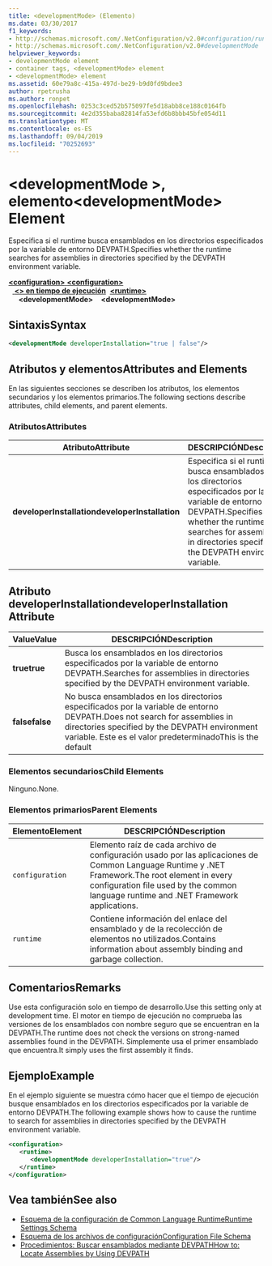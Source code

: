 ```yaml
---
title: <developmentMode> (Elemento)
ms.date: 03/30/2017
f1_keywords:
- http://schemas.microsoft.com/.NetConfiguration/v2.0#configuration/runtime/developmentMode
- http://schemas.microsoft.com/.NetConfiguration/v2.0#developmentMode
helpviewer_keywords:
- developmentMode element
- container tags, <developmentMode> element
- <developmentMode> element
ms.assetid: 60e79a8c-415a-497d-be29-b9d0fd9bdee3
author: rpetrusha
ms.author: ronpet
ms.openlocfilehash: 0253c3ced52b575097fe5d18abb8ce188c0164fb
ms.sourcegitcommit: 4e2d355baba82814fa53efd6b8bbb45bfe054d11
ms.translationtype: MT
ms.contentlocale: es-ES
ms.lasthandoff: 09/04/2019
ms.locfileid: "70252693"
---
```

# <a name="developmentmode-element"></a><span data-ttu-id="cc9a9-102">\<developmentMode >, elemento</span><span class="sxs-lookup"><span data-stu-id="cc9a9-102">\<developmentMode> Element</span></span>
<span data-ttu-id="cc9a9-103">Especifica si el runtime busca ensamblados en los directorios especificados por la variable de entorno DEVPATH.</span><span class="sxs-lookup"><span data-stu-id="cc9a9-103">Specifies whether the runtime searches for assemblies in directories specified by the DEVPATH environment variable.</span></span>  
  
<span data-ttu-id="cc9a9-104">[ **\<configuration>** ](../configuration-element.md)</span><span class="sxs-lookup"><span data-stu-id="cc9a9-104">[**\<configuration>**](../configuration-element.md)</span></span>\
<span data-ttu-id="cc9a9-105">&nbsp;&nbsp;[ **\<> en tiempo de ejecución**](runtime-element.md)</span><span class="sxs-lookup"><span data-stu-id="cc9a9-105">&nbsp;&nbsp;[**\<runtime>**](runtime-element.md)</span></span>\
<span data-ttu-id="cc9a9-106">&nbsp;&nbsp;&nbsp;&nbsp; **\<developmentMode>**</span><span class="sxs-lookup"><span data-stu-id="cc9a9-106">&nbsp;&nbsp;&nbsp;&nbsp;**\<developmentMode>**</span></span>  
  
## <a name="syntax"></a><span data-ttu-id="cc9a9-107">Sintaxis</span><span class="sxs-lookup"><span data-stu-id="cc9a9-107">Syntax</span></span>  
  
```xml  
<developmentMode developerInstallation="true | false"/>  
```  
  
## <a name="attributes-and-elements"></a><span data-ttu-id="cc9a9-108">Atributos y elementos</span><span class="sxs-lookup"><span data-stu-id="cc9a9-108">Attributes and Elements</span></span>  
 <span data-ttu-id="cc9a9-109">En las siguientes secciones se describen los atributos, los elementos secundarios y los elementos primarios.</span><span class="sxs-lookup"><span data-stu-id="cc9a9-109">The following sections describe attributes, child elements, and parent elements.</span></span>  
  
### <a name="attributes"></a><span data-ttu-id="cc9a9-110">Atributos</span><span class="sxs-lookup"><span data-stu-id="cc9a9-110">Attributes</span></span>  
  
|<span data-ttu-id="cc9a9-111">Atributo</span><span class="sxs-lookup"><span data-stu-id="cc9a9-111">Attribute</span></span>|<span data-ttu-id="cc9a9-112">DESCRIPCIÓN</span><span class="sxs-lookup"><span data-stu-id="cc9a9-112">Description</span></span>|  
|---------------|-----------------|  
|<span data-ttu-id="cc9a9-113">**developerInstallation**</span><span class="sxs-lookup"><span data-stu-id="cc9a9-113">**developerInstallation**</span></span>|<span data-ttu-id="cc9a9-114">Especifica si el runtime busca ensamblados en los directorios especificados por la variable de entorno DEVPATH.</span><span class="sxs-lookup"><span data-stu-id="cc9a9-114">Specifies whether the runtime searches for assemblies in directories specified by the DEVPATH environment variable.</span></span>|  
  
## <a name="developerinstallation-attribute"></a><span data-ttu-id="cc9a9-115">Atributo developerInstallation</span><span class="sxs-lookup"><span data-stu-id="cc9a9-115">developerInstallation Attribute</span></span>  
  
|<span data-ttu-id="cc9a9-116">Value</span><span class="sxs-lookup"><span data-stu-id="cc9a9-116">Value</span></span>|<span data-ttu-id="cc9a9-117">DESCRIPCIÓN</span><span class="sxs-lookup"><span data-stu-id="cc9a9-117">Description</span></span>|  
|-----------|-----------------|  
|<span data-ttu-id="cc9a9-118">**true**</span><span class="sxs-lookup"><span data-stu-id="cc9a9-118">**true**</span></span>|<span data-ttu-id="cc9a9-119">Busca los ensamblados en los directorios especificados por la variable de entorno DEVPATH.</span><span class="sxs-lookup"><span data-stu-id="cc9a9-119">Searches for assemblies in directories specified by the DEVPATH environment variable.</span></span>|  
|<span data-ttu-id="cc9a9-120">**false**</span><span class="sxs-lookup"><span data-stu-id="cc9a9-120">**false**</span></span>|<span data-ttu-id="cc9a9-121">No busca ensamblados en los directorios especificados por la variable de entorno DEVPATH.</span><span class="sxs-lookup"><span data-stu-id="cc9a9-121">Does not search for assemblies in directories specified by the DEVPATH environment variable.</span></span> <span data-ttu-id="cc9a9-122">Este es el valor predeterminado</span><span class="sxs-lookup"><span data-stu-id="cc9a9-122">This is the default</span></span>|  
  
### <a name="child-elements"></a><span data-ttu-id="cc9a9-123">Elementos secundarios</span><span class="sxs-lookup"><span data-stu-id="cc9a9-123">Child Elements</span></span>  
 <span data-ttu-id="cc9a9-124">Ninguno.</span><span class="sxs-lookup"><span data-stu-id="cc9a9-124">None.</span></span>  
  
### <a name="parent-elements"></a><span data-ttu-id="cc9a9-125">Elementos primarios</span><span class="sxs-lookup"><span data-stu-id="cc9a9-125">Parent Elements</span></span>  
  
|<span data-ttu-id="cc9a9-126">Elemento</span><span class="sxs-lookup"><span data-stu-id="cc9a9-126">Element</span></span>|<span data-ttu-id="cc9a9-127">DESCRIPCIÓN</span><span class="sxs-lookup"><span data-stu-id="cc9a9-127">Description</span></span>|  
|-------------|-----------------|  
|`configuration`|<span data-ttu-id="cc9a9-128">Elemento raíz de cada archivo de configuración usado por las aplicaciones de Common Language Runtime y .NET Framework.</span><span class="sxs-lookup"><span data-stu-id="cc9a9-128">The root element in every configuration file used by the common language runtime and .NET Framework applications.</span></span>|  
|`runtime`|<span data-ttu-id="cc9a9-129">Contiene información del enlace del ensamblado y de la recolección de elementos no utilizados.</span><span class="sxs-lookup"><span data-stu-id="cc9a9-129">Contains information about assembly binding and garbage collection.</span></span>|  
  
## <a name="remarks"></a><span data-ttu-id="cc9a9-130">Comentarios</span><span class="sxs-lookup"><span data-stu-id="cc9a9-130">Remarks</span></span>  
 <span data-ttu-id="cc9a9-131">Use esta configuración solo en tiempo de desarrollo.</span><span class="sxs-lookup"><span data-stu-id="cc9a9-131">Use this setting only at development time.</span></span> <span data-ttu-id="cc9a9-132">El motor en tiempo de ejecución no comprueba las versiones de los ensamblados con nombre seguro que se encuentran en la DEVPATH.</span><span class="sxs-lookup"><span data-stu-id="cc9a9-132">The runtime does not check the versions on strong-named assemblies found in the DEVPATH.</span></span> <span data-ttu-id="cc9a9-133">Simplemente usa el primer ensamblado que encuentra.</span><span class="sxs-lookup"><span data-stu-id="cc9a9-133">It simply uses the first assembly it finds.</span></span>  
  
## <a name="example"></a><span data-ttu-id="cc9a9-134">Ejemplo</span><span class="sxs-lookup"><span data-stu-id="cc9a9-134">Example</span></span>  
 <span data-ttu-id="cc9a9-135">En el ejemplo siguiente se muestra cómo hacer que el tiempo de ejecución busque ensamblados en los directorios especificados por la variable de entorno DEVPATH.</span><span class="sxs-lookup"><span data-stu-id="cc9a9-135">The following example shows how to cause the runtime to search for assemblies in directories specified by the DEVPATH environment variable.</span></span>  
  
```xml  
<configuration>  
   <runtime>  
      <developmentMode developerInstallation="true"/>  
   </runtime>  
</configuration>  
```  
  
## <a name="see-also"></a><span data-ttu-id="cc9a9-136">Vea también</span><span class="sxs-lookup"><span data-stu-id="cc9a9-136">See also</span></span>

- [<span data-ttu-id="cc9a9-137">Esquema de la configuración de Common Language Runtime</span><span class="sxs-lookup"><span data-stu-id="cc9a9-137">Runtime Settings Schema</span></span>](index.md)
- [<span data-ttu-id="cc9a9-138">Esquema de los archivos de configuración</span><span class="sxs-lookup"><span data-stu-id="cc9a9-138">Configuration File Schema</span></span>](../index.md)
- [<span data-ttu-id="cc9a9-139">Procedimientos: Buscar ensamblados mediante DEVPATH</span><span class="sxs-lookup"><span data-stu-id="cc9a9-139">How to: Locate Assemblies by Using DEVPATH</span></span>](../../how-to-locate-assemblies-by-using-devpath.md)
